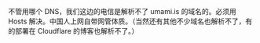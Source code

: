 <p>不管用哪个 DNS，我们这边的电信是解析不了 umami.is 的域名的。必须用 Hosts 解决。中国人上网自带网管体质。（当然还有其他不少域名也解析不了，有的部署在 Cloudflare 的博客也解析不了。）</p>